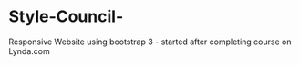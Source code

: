 # Style-Council-
Responsive Website using bootstrap 3 - started after completing course on Lynda.com
